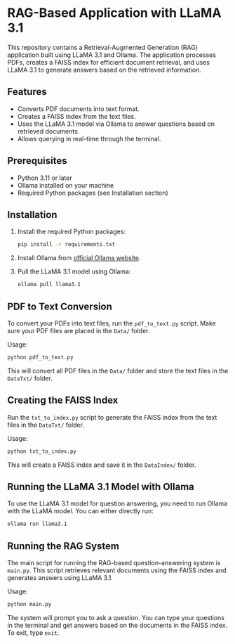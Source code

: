 # RAG-Based Application with LLaMA 3.1

This repository contains a Retrieval-Augmented Generation (RAG) application built using LLaMA 3.1 and Ollama. The application processes PDFs, creates a FAISS index for efficient document retrieval, and uses LLaMA 3.1 to generate answers based on the retrieved information.

## Features

- Converts PDF documents into text format.
- Creates a FAISS index from the text files.
- Uses the LLaMA 3.1 model via Ollama to answer questions based on retrieved documents.
- Allows querying in real-time through the terminal.

## Prerequisites

- Python 3.11 or later
- Ollama installed on your machine
- Required Python packages (see Installation section)

## Installation

1. Install the required Python packages:

    ```bash
    pip install -r requirements.txt
    ```

2. Install Ollama from [official Ollama website](https://ollama.com/).

3. Pull the LLaMA 3.1 model using Ollama:

    ```bash
    ollama pull llama3.1
    ```

## PDF to Text Conversion

To convert your PDFs into text files, run the `pdf_to_text.py` script. Make sure your PDF files are placed in the `Data/` folder.

Usage:

```bash
python pdf_to_text.py
```

This will convert all PDF files in the `Data/` folder and store the text files in the `DataTxt/` folder.

## Creating the FAISS Index

Run the `txt_to_index.py` script to generate the FAISS index from the text files in the `DataTxt/` folder.

Usage:

```bash
python txt_to_index.py
```

This will create a FAISS index and save it in the `DataIndex/` folder.

## Running the LLaMA 3.1 Model with Ollama

To use the LLaMA 3.1 model for question answering, you need to run Ollama with the LLaMA model. You can either directly run:

```bash
ollama run llama3.1
```

## Running the RAG System

The main script for running the RAG-based question-answering system is `main.py`. This script retrieves relevant documents using the FAISS index and generates answers using LLaMA 3.1.

Usage:

```bash
python main.py
```

The system will prompt you to ask a question. You can type your questions in the terminal and get answers based on the documents in the FAISS index. To exit, type `exit`.

